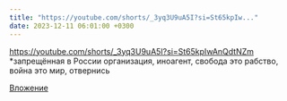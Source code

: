 ```yaml
---
title: "https://youtube.com/shorts/_3yq3U9uA5I?si=St65kpIw..."
date: 2023-12-11 06:01:00 +0300
---
```


https://youtube.com/shorts/_3yq3U9uA5I?si=St65kpIwAnQdtNZm
*запрещённая в России организация, иноагент, свобода это рабство, война это мир, отвернись

[Вложение](https://vk.com/video41076938_456239709)

